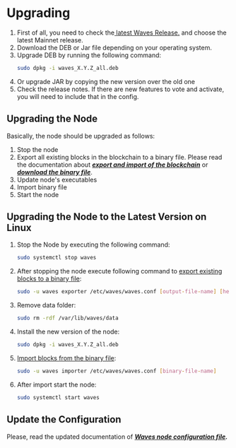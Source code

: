 # Upgrading

1. First of all, you need to check the[ latest Waves Release.](https://github.com/wavesplatform/Waves/releases) and choose the latest Mainnet release.
2. Download the DEB or Jar file depending on your operating system.
3. Upgrade DEB by running the following command:
   ```bash
   sudo dpkg -i waves_X.Y.Z_all.deb
   ```
4. Or upgrade JAR by copying the new version over the old one
5. Check the release notes. If there are new features to vote and activate, you will need to include that in the config.

## Upgrading the Node

Basically, the node should be upgraded as follows:  
1. Stop the node  
2. Export all existing blocks in the blockchain to a binary file. Please read the documentation about [_**export and import of the blockchain**_](/waves-full-node/options-for-getting-actual-blockchain/export-and-import-from-the-blockchain.md) or [_**download the binary file**_](/waves-full-node/options-for-getting-actual-blockchain/state-downloading-and-applying.md).  
3. Update node's executables  
4. Import binary file  
5. Start the node

## Upgrading the Node to the Latest Version on Linux

1. Stop the Node by executing the following command:
   ```bash
   sudo systemctl stop waves
   ```
2. After stopping the node execute following command to [export existing blocks to a binary file](/waves-full-node/options-for-getting-actual-blockchain/export-and-import-from-the-blockchain.md):
   ```bash
   sudo -u waves exporter /etc/waves/waves.conf [output-file-name] [height]
   ```
3. Remove data folder:
   ```bash
   sudo rm -rdf /var/lib/waves/data
   ```
4. Install the new version of the node:
   ```bash
   sudo dpkg -i waves_X.Y.Z_all.deb
   ```
5. [Import blocks from the binary file](/waves-full-node/options-for-getting-actual-blockchain/export-and-import-from-the-blockchain.md):
   ```bash
   sudo -u waves importer /etc/waves/waves.conf [binary-file-name]
   ```
6. After import start the node:
   ```bash
   sudo systemctl start waves
   ```

## Update the Configuration

Please, read the updated documentation of [_**Waves node configuration file**_](/waves-full-node/configuration-parameters.md)_**.**_

